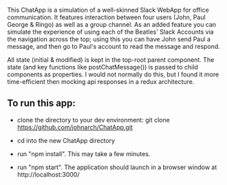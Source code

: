 This ChatApp is a simulation of a well-skinned Slack WebApp for office communication.
It features interaction between four users (John, Paul George & Ringo) as well as a group channel.
As an added feature you can simulate the experience of using each of the Beatles' Slack Accounts via
the navigation across the top; using this you can have John send Paul a message, and then go to Paul's account
to read the message and respond.


All state (initial & modified) is kept in the top-root parent component. The state (and key
functions like postChatMessage()) is passed to child components as properties. I would not
normally do this, but I found it more time-efficient then mocking api responses in a redux architecture.


## To run this app:

- clone the directory to your dev environment: git clone https://github.com/johnarch/ChatApp.git

- cd into the new ChatApp directory

- run "npm install". This may take a few minutes.

- run "npm start". The application should launch in a browser window at http://localhost:3000/

